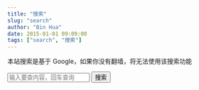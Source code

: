 ```yaml
---
title: "搜索"
slug: "search"
author: "Bin Hua"
date: 2015-01-01 09:09:00
tags: ["search", "搜索"]
---
```


本站搜索是基于 Google，如果你没有翻墙，将无法使用该搜索功能

<div class="page">
    <div class="searchf">
        <form action="https://www.google.com/search" onsubmit="return dispatch()" target="_blank" class="search-form">
            <input type="search" placeholder="输入要查内容，回车查询" class="skeywords search-form" name="q" id="q" value="">
            <input name="sitesearch" type="hidden" value="tourcoder.com" />
            <input type="submit" name="submit" value="搜索" />
        </form>
    </div>
</div>
